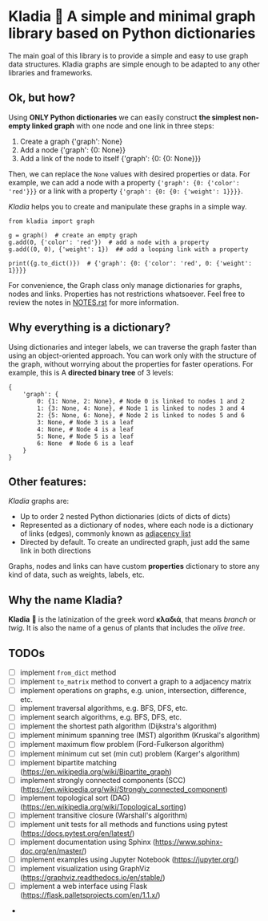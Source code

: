 # Kladia  🌿 A simple and minimal graph library based on Python dictionaries

The main goal of this library is to provide a simple and easy to use graph data structures. 
Kladia graphs are simple enough to be adapted to any other libraries and frameworks.

## Ok, but how?

Using **ONLY Python dictionaries** we can easily construct **the simplest non-empty linked graph** with one node and one link in three steps:

1. Create a graph {'graph': None}
2. Add a node {'graph': {0: None}}
3. Add a link of the node to itself {'graph': {0: {0: None}}}

Then, we can replace the ``None`` values with desired properties or data. For example, we can add a node with a
property ``{'graph': {0: {'color': 'red'}}}`` or a link with a property ``{'graph': {0: {0: {'weight': 1}}}}``.

*Kladia* helps you to create and manipulate these graphs in a simple way.

```
from kladia import graph

g = graph()  # create an empty graph
g.add(0, {'color': 'red'})  # add a node with a property
g.add((0, 0), {'weight': 1})  ## add a looping link with a property

print({g.to_dict()})  # {'graph': {0: {'color': 'red', 0: {'weight': 1}}}}
```

For convenience, the Graph class only manage dictionaries for graphs, nodes and links. Properties has not restrictions whatsoever. 
Feel free to review the notes in [NOTES.rst](https://github.com/jocerfranquiz/kladia/blob/main/NOTES.rst) for more information.

## Why everything is a dictionary?

Using dictionaries and integer labels, we can traverse the graph faster than using an object-oriented approach. You can work only with the structure of the graph, without worrying about the properties for faster operations. For example, this is A **directed binary tree** of 3 levels:
```
{
    'graph': {
        0: {1: None, 2: None}, # Node 0 is linked to nodes 1 and 2
        1: {3: None, 4: None}, # Node 1 is linked to nodes 3 and 4
        2: {5: None, 6: None}, # Node 2 is linked to nodes 5 and 6
        3: None, # Node 3 is a leaf
        4: None, # Node 4 is a leaf
        5: None, # Node 5 is a leaf
        6: None  # Node 6 is a leaf
    }
}
```

## Other features:
*Kladia* graphs are:
- Up to order 2 nested Python dictionaries (dicts of dicts of dicts)
- Represented as a dictionary of nodes, where each node is a dictionary of links (edges), commonly known as [adjacency list](https://en.wikipedia.org/wiki/Adjacency_list)
- Directed by default. To create an undirected graph, just add the same link in both directions

Graphs, nodes and links can have custom **properties** dictionary to store any kind of data, such as weights, labels, etc.

## Why the name Kladia?

**Kladia**  🌿 is the latinization of the greek word **κλαδιά**, that means *branch* or *twig*. It is also the name of a genus of plants that includes
the *olive tree*.

## TODOs

- [ ] implement ``from_dict`` method
- [ ] implement ``to_matrix`` method to convert a graph to a adjacency matrix
- [ ] implement operations on graphs, e.g. union, intersection, difference, etc.
- [ ] implement traversal algorithms, e.g. BFS, DFS, etc.
- [ ] implement search algorithms, e.g. BFS, DFS, etc.
- [ ] implement the shortest path algorithm (Dijkstra's algorithm)
- [ ] implement minimum spanning tree (MST) algorithm (Kruskal's algorithm)
- [ ] implement maximum flow problem (Ford-Fulkerson algorithm)
- [ ] implement minimum cut set (min cut) problem (Karger's algorithm)
- [ ] implement bipartite matching  (https://en.wikipedia.org/wiki/Bipartite_graph)
- [ ] implement strongly connected components (SCC) (https://en.wikipedia.org/wiki/Strongly_connected_component)
- [ ] implement topological sort (DAG) (https://en.wikipedia.org/wiki/Topological_sorting)
- [ ] implement transitive closure (Warshall's algorithm)
- [ ] implement unit tests for all methods and functions using pytest (https://docs.pytest.org/en/latest/)
- [ ] implement documentation using Sphinx (https://www.sphinx-doc.org/en/master/)
- [ ] implement examples using Jupyter Notebook (https://jupyter.org/)
- [ ] implement visualization using GraphViz (https://graphviz.readthedocs.io/en/stable/)
- [ ] implement a web interface using Flask (https://flask.palletsprojects.com/en/1.1.x/)
- 
